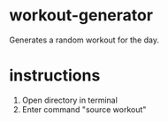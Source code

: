 # workout-generator

Generates a random workout for the day.

# instructions

1. Open directory in terminal
2. Enter command "source workout"
